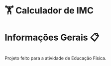 # 🏋 Calculador de IMC

# Informações Gerais 📋
##
Projeto feito para a atividade de Educação Física.
